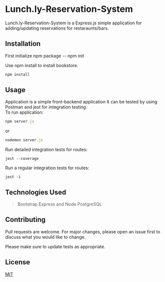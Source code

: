 # Lunch.ly-Reservation-System

Lunch.ly-Reservation-System is a Express.js simple application for adding/updating reservations for restaraunts/bars.

## Installation

First initialize npm package -- npm init

Use npm install to install bookstore.

```bash
npm install
```

## Usage

Application is a simple front-backend application 
It can be tested by using Postman and jest for integration testing.  
To run application:
```js
npm server.js
```
or
```js
nodemon server.js
```

Run detailed integration tests for routes:
```
jest --coverage
```
Run a regular integration tests for routes:
```
jest -i
```

## Technologies Used

> Bootstrap
> Express and Node
> PostgreSQL


## Contributing
Pull requests are welcome. For major changes, please open an issue first to discuss what you would like to change.

Please make sure to update tests as appropriate.

## License
[MIT](https://choosealicense.com/licenses/mit/)
